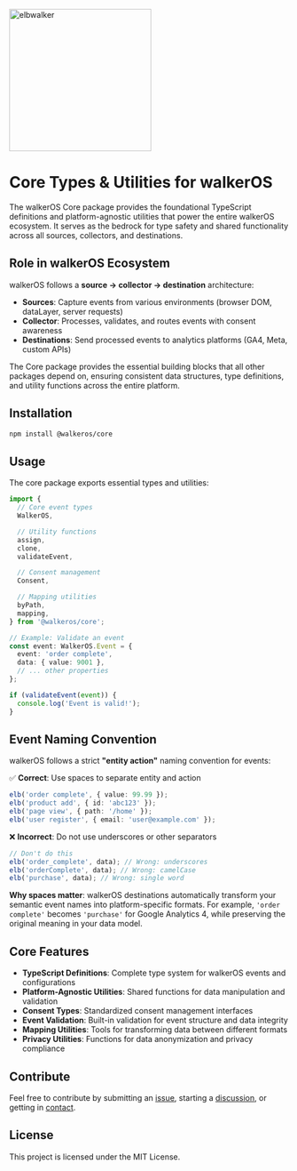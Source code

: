 <p align="left">
  <a href="https://elbwalker.com">
    <img title="elbwalker" src='https://www.elbwalker.com/img/elbwalker_logo.png' width="256px"/>
  </a>
</p>

# Core Types & Utilities for walkerOS

The walkerOS Core package provides the foundational TypeScript definitions and
platform-agnostic utilities that power the entire walkerOS ecosystem. It serves
as the bedrock for type safety and shared functionality across all sources,
collectors, and destinations.

## Role in walkerOS Ecosystem

walkerOS follows a **source → collector → destination** architecture:

- **Sources**: Capture events from various environments (browser DOM, dataLayer,
  server requests)
- **Collector**: Processes, validates, and routes events with consent awareness
- **Destinations**: Send processed events to analytics platforms (GA4, Meta,
  custom APIs)

The Core package provides the essential building blocks that all other packages
depend on, ensuring consistent data structures, type definitions, and utility
functions across the entire platform.

## Installation

```sh
npm install @walkeros/core
```

## Usage

The core package exports essential types and utilities:

```typescript
import {
  // Core event types
  WalkerOS,

  // Utility functions
  assign,
  clone,
  validateEvent,

  // Consent management
  Consent,

  // Mapping utilities
  byPath,
  mapping,
} from '@walkeros/core';

// Example: Validate an event
const event: WalkerOS.Event = {
  event: 'order complete',
  data: { value: 9001 },
  // ... other properties
};

if (validateEvent(event)) {
  console.log('Event is valid!');
}
```

## Event Naming Convention

walkerOS follows a strict **"entity action"** naming convention for events:

✅ **Correct**: Use spaces to separate entity and action

```typescript
elb('order complete', { value: 99.99 });
elb('product add', { id: 'abc123' });
elb('page view', { path: '/home' });
elb('user register', { email: 'user@example.com' });
```

❌ **Incorrect**: Do not use underscores or other separators

```typescript
// Don't do this
elb('order_complete', data); // Wrong: underscores
elb('orderComplete', data); // Wrong: camelCase
elb('purchase', data); // Wrong: single word
```

**Why spaces matter**: walkerOS destinations automatically transform your
semantic event names into platform-specific formats. For example,
`'order complete'` becomes `'purchase'` for Google Analytics 4, while preserving
the original meaning in your data model.

## Core Features

- **TypeScript Definitions**: Complete type system for walkerOS events and
  configurations
- **Platform-Agnostic Utilities**: Shared functions for data manipulation and
  validation
- **Consent Types**: Standardized consent management interfaces
- **Event Validation**: Built-in validation for event structure and data
  integrity
- **Mapping Utilities**: Tools for transforming data between different formats
- **Privacy Utilities**: Functions for data anonymization and privacy compliance

## Contribute

Feel free to contribute by submitting an
[issue](https://github.com/elbwalker/walkerOS/issues), starting a
[discussion](https://github.com/elbwalker/walkerOS/discussions), or getting in
[contact](https://calendly.com/elb-alexander/30min).

## License

This project is licensed under the MIT License.
